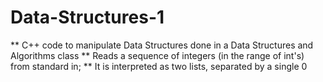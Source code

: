 # Data-Structures-1
**  C++ code to manipulate Data Structures done in a Data Structures and Algorithms class
**  Reads a sequence of integers (in the range of int's) from standard in;
**  It is interpreted as two lists, separated by a single 0
